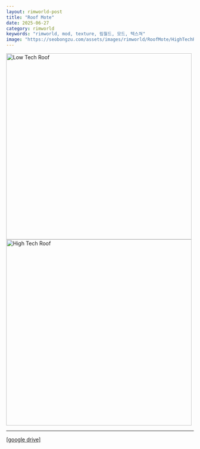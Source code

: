 ```yaml
---
layout: rimworld-post
title: "Roof Mote"
date: 2025-06-27
category: rimworld
keywords: "rimworld, mod, texture, 림월드, 모드, 텍스쳐"
image: "https://seobongzu.com/assets/images/rimworld/RoofMote/HighTechRoof.webp"
---
```

<img src="https://seobongzu.com/assets/images/rimworld/RoofMote/LowTechRoof.webp" alt="Low Tech Roof" width=498px height=498px>
<img src="https://seobongzu.com/assets/images/rimworld/RoofMote/HighTechRoof.webp" alt="High Tech Roof" width=498px height=498px>
<hr>
<div class="half-space"></div>
<span class="download-box"><a href="https://drive.google.com/file/d/1OWp8toV8p2wFpH5H8ASvQdYoNiiLij9z/view?usp=sharing" target="_blank">[google drive]</a></span>
<div class="half-space">